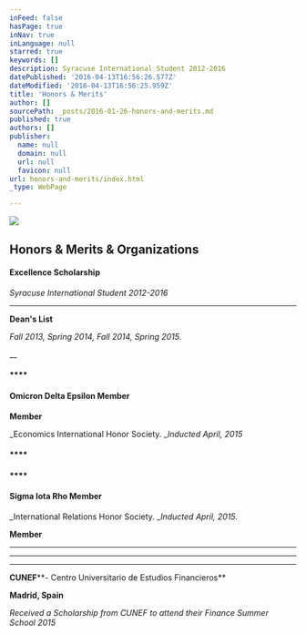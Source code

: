 ```yaml
---
inFeed: false
hasPage: true
inNav: true
inLanguage: null
starred: true
keywords: []
description: Syracuse International Student 2012-2016
datePublished: '2016-04-13T16:56:26.577Z'
dateModified: '2016-04-13T16:56:25.959Z'
title: 'Honors & Merits'
author: []
sourcePath: _posts/2016-01-26-honors-and-merits.md
published: true
authors: []
publisher:
  name: null
  domain: null
  url: null
  favicon: null
url: honors-and-merits/index.html
_type: WebPage

---
```

![](https://s3-us-west-2.amazonaws.com/the-grid-img/p/fbe08b775b73d47d4d268ed3ca963c2f58ba10a6.gif)

## Honors & Merits & Organizations

#### **Excellence Scholarship**

_Syracuse International Student 2012-2016_

****

**Dean's List**

_Fall 2013, Spring 2014, Fall 2014, Spring 2015\._

__

#### ****

#### **Omicron Delta Epsilon Member**

**Member**

_Economics International Honor Society. __Inducted April, 2015_

#### ****

#### ****

#### **Sigma Iota Rho Member**

_International Relations Honor Society. __Inducted April, 2015\._

**Member**

****

****

****

**CUNEF****- Centro Universitario de Estudios Financieros**

**Madrid, Spain**

_Received a Scholarship from CUNEF to attend their Finance Summer School 2015_